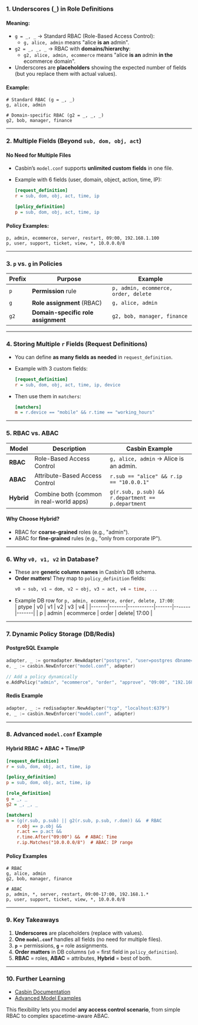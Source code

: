 ### **1. Underscores (`_`) in Role Definitions**

#### **Meaning**:

- `g = _, _` → Standard RBAC (Role-Based Access Control):
  - `g, alice, admin` means "alice **is an** admin".
- `g2 = _, _, _` → RBAC with **domains/hierarchy**:
  - `g2, alice, admin, ecommerce` means "alice **is an** admin **in the** ecommerce domain".
- Underscores are **placeholders** showing the expected number of fields (but you replace them with actual values).

#### **Example**:

```csv
# Standard RBAC (g = _, _)
g, alice, admin

# Domain-specific RBAC (g2 = _, _, _)
g2, bob, manager, finance
```

---

### **2. Multiple Fields (Beyond `sub, dom, obj, act`)**

#### **No Need for Multiple Files**

- Casbin’s `model.conf` supports **unlimited custom fields** in one file.
- Example with 6 fields (user, domain, object, action, time, IP):

  ```ini
  [request_definition]
  r = sub, dom, obj, act, time, ip

  [policy_definition]
  p = sub, dom, obj, act, time, ip
  ```

#### **Policy Examples**:

```csv
p, admin, ecommerce, server, restart, 09:00, 192.168.1.100
p, user, support, ticket, view, *, 10.0.0.0/8
```

---

### **3. `p` vs. `g` in Policies**

| Prefix | Purpose                             | Example                              |
| ------ | ----------------------------------- | ------------------------------------ |
| `p`    | **Permission** rule                 | `p, admin, ecommerce, order, delete` |
| `g`    | **Role assignment** (RBAC)          | `g, alice, admin`                    |
| `g2`   | **Domain-specific role assignment** | `g2, bob, manager, finance`          |

---

### **4. Storing Multiple `r` Fields (Request Definitions)**

- You can define **as many fields as needed** in `request_definition`.
- Example with 3 custom fields:

  ```ini
  [request_definition]
  r = sub, dom, obj, act, time, ip, device
  ```

- Then use them in `matchers`:
  ```ini
  [matchers]
  m = r.device == "mobile" && r.time == "working_hours"
  ```

---

### **5. RBAC vs. ABAC**

| Model      | Description                              | Casbin Example                                    |
| ---------- | ---------------------------------------- | ------------------------------------------------- |
| **RBAC**   | Role-Based Access Control                | `g, alice, admin` → Alice is an admin.            |
| **ABAC**   | Attribute-Based Access Control           | `r.sub == "alice" && r.ip == "10.0.0.1"`          |
| **Hybrid** | Combine both (common in real-world apps) | `g(r.sub, p.sub) && r.department == p.department` |

#### **Why Choose Hybrid?**

- RBAC for **coarse-grained** roles (e.g., "admin").
- ABAC for **fine-grained** rules (e.g., "only from corporate IP").

---

### **6. Why `v0, v1, v2` in Database?**

- These are **generic column names** in Casbin’s DB schema.
- **Order matters**! They map to `policy_definition` fields:
  ```sql
  v0 = sub, v1 = dom, v2 = obj, v3 = act, v4 = time, ...
  ```
- Example DB row for `p, admin, ecommerce, order, delete, 17:00`:  
  | ptype | v0 | v1 | v2 | v3 | v4 |
  |-------|-------|-----------|-------|-------|-------|
  | p | admin | ecommerce | order | delete| 17:00 |

---

### **7. Dynamic Policy Storage (DB/Redis)**

#### **PostgreSQL Example**

```go
adapter, _ := gormadapter.NewAdapter("postgres", "user=postgres dbname=casbin")
e, _ := casbin.NewEnforcer("model.conf", adapter)

// Add a policy dynamically
e.AddPolicy("admin", "ecommerce", "order", "approve", "09:00", "192.168.1.1")
```

#### **Redis Example**

```go
adapter, _ := redisadapter.NewAdapter("tcp", "localhost:6379")
e, _ := casbin.NewEnforcer("model.conf", adapter)
```

---

### **8. Advanced `model.conf` Example**

#### **Hybrid RBAC + ABAC + Time/IP**

```ini
[request_definition]
r = sub, dom, obj, act, time, ip

[policy_definition]
p = sub, dom, obj, act, time, ip

[role_definition]
g = _, _
g2 = _, _, _

[matchers]
m = (g(r.sub, p.sub) || g2(r.sub, p.sub, r.dom)) &&  # RBAC
    r.obj == p.obj &&
    r.act == p.act &&
    r.time.After("09:00") &&  # ABAC: Time
    r.ip.Matches("10.0.0.0/8")  # ABAC: IP range
```

#### **Policy Examples**

```csv
# RBAC
g, alice, admin
g2, bob, manager, finance

# ABAC
p, admin, *, server, restart, 09:00-17:00, 192.168.1.*
p, user, support, ticket, view, *, 10.0.0.0/8
```

---

### **9. Key Takeaways**

1. **Underscores** are placeholders (replace with values).
2. **One `model.conf`** handles all fields (no need for multiple files).
3. **`p`** = permissions, **`g`** = role assignments.
4. **Order matters** in DB columns (`v0` = first field in `policy_definition`).
5. **RBAC** = roles, **ABAC** = attributes, **Hybrid** = best of both.

---

### **10. Further Learning**

- [Casbin Documentation](https://casbin.org/docs/get-started)
- [Advanced Model Examples](https://casbin.org/docs/syntax-for-models)

This flexibility lets you model **any access control scenario**, from simple RBAC to
complex spacetime-aware ABAC.
